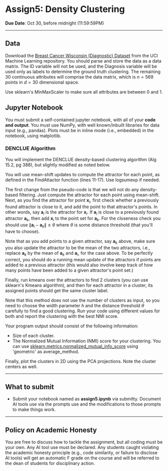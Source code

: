 <!--
.. title: CSCI4390-6390 Assign5
.. slug: dm_assign5
.. date: 2025-10-22 12:00:01 UTC-04:00
.. tags:
.. category:
.. link:
.. description:
.. has_math: True
.. type: text
-->

# Assign5: Density Clustering

**Due Date**: Oct 30, before midnight (11:59:59PM)

---
## Data

Download the [Breast Cancer Wisconsin (Diagnostic)
Dataset](https://archive.ics.uci.edu/dataset/17/breast+cancer+wisconsin+diagnostic) from
the UCI Machine Learning repository. You should parse and store the data as a data matrix.
The ID variable will not be used, and the Diagnosis variable will be used only as labels
to determine the ground truth clustering. The remaining 30 continuous attributes will comprise the data matrix, which
is $n=569$ points in $d=30$ dimensional space.

Use sklearn's MinMaxScaler to make sure all attributes are between 0 and 1.


## Jupyter Notebook

You must submit a self-contained jupyter notebook, with all of your **code and output**.
You must use NumPy, with well known/inbuilt libraries for data input (e.g., pandas). Plots
must be in inline mode (i.e., embedded) in the notebook, using matplotlib.

### DENCLUE Algorithm

You will implement the DENCLUE density-based clustering algorithm (Alg 15.2, pg 388), 
but slightly modified as noted below.

You will use mean-shift updates to compute the attractor for each point, as defined in the
FindAttactor function (lines 11-17). Use logsumexp if needed.


The first change from the pseudo-code is that we will not do any density-based filtering. 
Just compute the attractor for each point using mean-shift. Next, as you find the
attractor for point $\mathbf{x}_i$, first check whether a previously found attractor is
close to it, and add the point to that attractor's points. In other words, say
$\mathbf{a}_i$ is the attractor for $\mathbf{x}_i$. If $\mathbf{a}_i$ is close to a
previously found attractor $\mathbf{a}_k$, then add $\mathbf{x}_i$ to the point set for
$\mathbf{a}_k$. For the closeness check you should use 
$\|\mathbf{a}_i -\mathbf{a}_k \| \le \theta$
where $\theta$ is some distance threshold (that you'll have to choose).

Note that as you add points to a given attractor, say $\mathbf{a}_k$ above, make sure you
also update the attractor to be the mean of the two attractors, i.e., replace
$\mathbf{a}_k$ by the mean of $\mathbf{a}_k$ and $\mathbf{a}_i$, for the case above. To be
perfectly correct, you should do a running mean update of the attractors if points are
added to a previous attractor (this would also involve keep track of how many points have
been added to a given attractor's point set.)


Finally, run kmeans over the attractors to find 2 clusters (you can use sklearn's Kmeans
algorithm), and then for each attractor in
a cluster, its assigned points should get the same cluster label.

Note that this method does not use the number of clusters as input, so you
need to choose the width parameter $h$ and the distance threshold $\theta$ carefully
to find a good clustering.
Run your code using different values for both and report the clustering with the best NMI score.

Your program output should consist of the following information:

* Size of each cluster.
* The Normalized Mutual Information (NMI) score for your clustering.
    You can use [sklearn.metrics.normalized_mutual_info_score](https://scikit-learn.org/stable/modules/generated/sklearn.metrics.normalized_mutual_info_score.html) using 'geometric' as average_method.

Finally, plot the clusters in 2D using the PCA projections. Note the cluster centers as
well.


---

## What to submit

* Submit your notebook named as **assign5.ipynb** via submitty. Document AI tools use via
  the prompts use and the modifications to those prompts to make things work.

---

## Policy on Academic Honesty

You are free to discuss how to tackle the assignment, but all coding must be
your own. Any AI tool use must be declared. Any students caught violating
the academic honesty principle (e.g., code similarity, or failure to
disclose AI tools) will get an automatic F grade on the course and will be
referred to the dean of students for disciplinary action.

